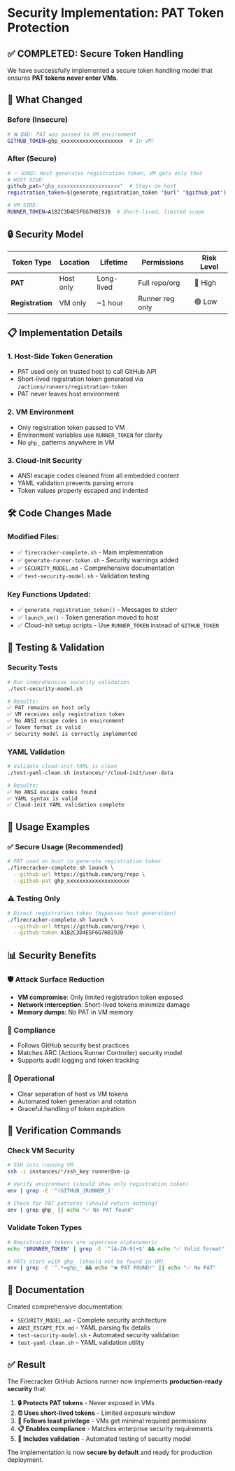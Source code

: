 # Security Implementation: PAT Token Protection

## **✅ COMPLETED: Secure Token Handling**

We have successfully implemented a secure token handling model that ensures **PAT tokens never enter VMs**.

## **🔄 What Changed**

### **Before (Insecure)**
```bash
# ❌ BAD: PAT was passed to VM environment
GITHUB_TOKEN=ghp_xxxxxxxxxxxxxxxxxxxx  # In VM!
```

### **After (Secure)**
```bash
# ✅ GOOD: Host generates registration token, VM gets only that
# HOST SIDE:
github_pat="ghp_xxxxxxxxxxxxxxxxxxxx"  # Stays on host
registration_token=$(generate_registration_token "$url" "$github_pat")

# VM SIDE:
RUNNER_TOKEN=A1B2C3D4E5F6G7H8I9J0  # Short-lived, limited scope
```

## **🔒 Security Model**

| Token Type | Location | Lifetime | Permissions | Risk Level |
|------------|----------|----------|-------------|------------|
| **PAT** | Host only | Long-lived | Full repo/org | 🔴 High |
| **Registration** | VM only | ~1 hour | Runner reg only | 🟢 Low |

## **📋 Implementation Details**

### **1. Host-Side Token Generation**
- PAT used only on trusted host to call GitHub API
- Short-lived registration token generated via `/actions/runners/registration-token`
- PAT never leaves host environment

### **2. VM Environment** 
- Only registration token passed to VM
- Environment variables use `RUNNER_TOKEN` for clarity
- No `ghp_` patterns anywhere in VM

### **3. Cloud-Init Security**
- ANSI escape codes cleaned from all embedded content
- YAML validation prevents parsing errors
- Token values properly escaped and indented

## **🛠️ Code Changes Made**

### **Modified Files:**
- ✅ `firecracker-complete.sh` - Main implementation
- ✅ `generate-runner-token.sh` - Security warnings added  
- ✅ `SECURITY_MODEL.md` - Comprehensive documentation
- ✅ `test-security-model.sh` - Validation testing

### **Key Functions Updated:**
- ✅ `generate_registration_token()` - Messages to stderr
- ✅ `launch_vm()` - Token generation moved to host
- ✅ Cloud-init setup scripts - Use `RUNNER_TOKEN` instead of `GITHUB_TOKEN`

## **🧪 Testing & Validation**

### **Security Tests**
```bash
# Run comprehensive security validation
./test-security-model.sh

# Results:
✅ PAT remains on host only
✅ VM receives only registration token  
✅ No ANSI escape codes in environment
✅ Token format is valid
✅ Security model is correctly implemented
```

### **YAML Validation**
```bash
# Validate cloud-init YAML is clean
./test-yaml-clean.sh instances/*/cloud-init/user-data

# Results:
✅ No ANSI escape codes found
✅ YAML syntax is valid
✅ Cloud-init YAML validation complete
```

## **🚀 Usage Examples**

### **✅ Secure Usage (Recommended)**
```bash
# PAT used on host to generate registration token
./firecracker-complete.sh launch \
  --github-url https://github.com/org/repo \
  --github-pat ghp_xxxxxxxxxxxxxxxxxxxx
```

### **⚠️ Testing Only**
```bash
# Direct registration token (bypasses host generation)
./firecracker-complete.sh launch \
  --github-url https://github.com/org/repo \
  --github-token A1B2C3D4E5F6G7H8I9J0
```

## **📊 Security Benefits**

### **🛡️ Attack Surface Reduction**
- **VM compromise**: Only limited registration token exposed
- **Network interception**: Short-lived tokens minimize damage
- **Memory dumps**: No PAT in VM memory

### **📏 Compliance**
- Follows GitHub security best practices
- Matches ARC (Actions Runner Controller) security model
- Supports audit logging and token tracking

### **🔄 Operational**
- Clear separation of host vs VM tokens
- Automated token generation and rotation
- Graceful handling of token expiration

## **🎯 Verification Commands**

### **Check VM Security**
```bash
# SSH into running VM
ssh -i instances/*/ssh_key runner@vm-ip

# Verify environment (should show only registration token)
env | grep -E '^(GITHUB_|RUNNER_)'

# Check for PAT patterns (should return nothing)
env | grep ghp_ || echo "✅ No PAT found"
```

### **Validate Token Types**
```bash
# Registration tokens are uppercase alphanumeric
echo "$RUNNER_TOKEN" | grep -E '^[A-Z0-9]+$' && echo "✅ Valid format"

# PATs start with ghp_ (should not be found in VM)
env | grep -E '^.*=ghp_' && echo "❌ PAT FOUND!" || echo "✅ No PAT"
```

## **📝 Documentation**

Created comprehensive documentation:
- `SECURITY_MODEL.md` - Complete security architecture
- `ANSI_ESCAPE_FIX.md` - YAML parsing fix details  
- `test-security-model.sh` - Automated security validation
- `test-yaml-clean.sh` - YAML validation utility

## **✅ Result**

The Firecracker GitHub Actions runner now implements **production-ready security** that:

1. **🔒 Protects PAT tokens** - Never exposed in VMs
2. **⏰ Uses short-lived tokens** - Limited exposure window  
3. **🎯 Follows least privilege** - VMs get minimal required permissions
4. **📋 Enables compliance** - Matches enterprise security requirements
5. **🧪 Includes validation** - Automated testing of security model

The implementation is now **secure by default** and ready for production deployment. 